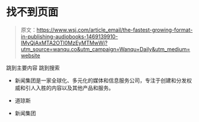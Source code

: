 # 找不到页面

> 原文：<https://www.wsj.com/article_email/the-fastest-growing-format-in-publishing-audiobooks-1469139910-lMyQjAxMTA2OTI0MzEyMTMwWj?utm_source=wanqu.co&utm_campaign=Wanqu+Daily&utm_medium=website>

跳到主要内容 跳到搜索

<nav class="style--hat--3jbDU4Tp style--at16units--2CvtId8r " aria-label="Secondary">

*   新闻集团是一家全球化、多元化的媒体和信息服务公司，专注于创建和分发权威和引人入胜的内容以及其他产品和服务。
*   道琼斯

*   新闻集团

</nav>
